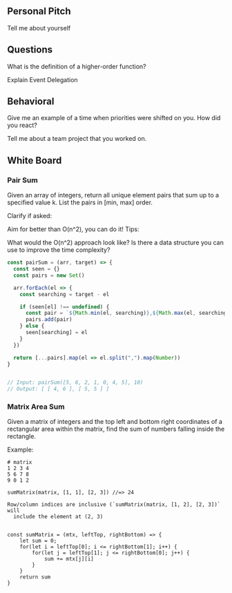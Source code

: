 ## Personal Pitch

Tell me about yourself

## Questions

What is the definition of a higher-order function?

Explain Event Delegation

## Behavioral

Give me an example of a time when priorities were shifted on you. How did you react?

Tell me about a team project that you worked on.

## White Board

### Pair Sum

Given an array of integers, return all unique element pairs that sum up to a specified value k. List the pairs in [min, max] order.

Clarify if asked:

Aim for better than O(n^2), you can do it!
Tips:

What would the O(n^2) approach look like?
Is there a data structure you can use to improve the time complexity?


```js
const pairSum = (arr, target) => {
  const seen = {}
  const pairs = new Set()

  arr.forEach(el => {
    const searching = target - el

    if (seen[el] !== undefined) {
      const pair = `${Math.min(el, searching)},${Math.max(el, searching)}`
      pairs.add(pair)
    } else {
      seen[searching] = el
    }
  })

  return [...pairs].map(el => el.split(",").map(Number))
}


// Input: pairSum([5, 6, 2, 1, 0, 4, 5], 10)
// Output: [ [ 4, 6 ], [ 5, 5 ] ]
```


### Matrix Area Sum

Given a matrix of integers and the top left and bottom right coordinates of a rectangular area within the matrix, find the sum of numbers falling inside the rectangle.

Example:
```
# matrix
1 2 3 4
5 6 7 8
9 0 1 2

sumMatrix(matrix, [1, 1], [2, 3]) //=> 24

Row/column indices are inclusive (`sumMatrix(matrix, [1, 2], [2, 3])` will
  include the element at (2, 3)


const sumMatrix = (mtx, leftTop, rightBottom) => {
	let sum = 0;
	for(let i = leftTop[0]; i <= rightBottom[1]; i++) {
		for(let j = leftTop[1]; j <= rightBottom[0]; j++) {
			sum += mtx[j][i]
		}
	}
	return sum
}

```
